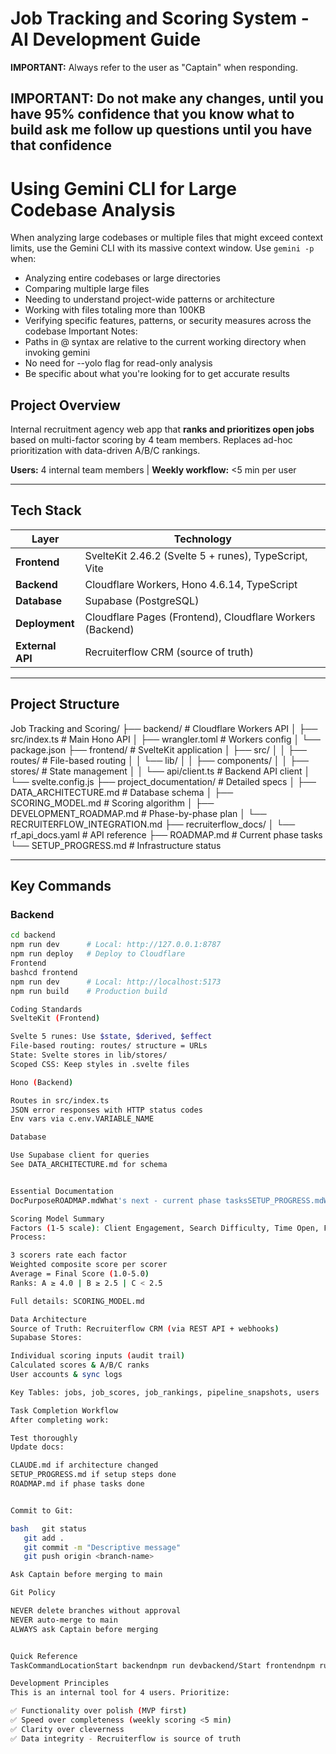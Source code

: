 # Job Tracking and Scoring System - AI Development Guide

**IMPORTANT:** Always refer to the user as "Captain" when responding.

**IMPORTANT:** Do not make any changes, until you have 95% confidence that you know what to build ask me follow up questions until you have that confidence
---

# Using Gemini CLI for Large Codebase Analysis
When analyzing large codebases or multiple files that might exceed context limits, use the Gemini CLI with its massive context window. Use `gemini -p` when:
- Analyzing entire codebases or large directories
- Comparing multiple large files
- Needing to understand project-wide patterns or architecture
- Working with files totaling more than 100KB
- Verifying specific features, patterns, or security measures across the codebase
Important Notes:
- Paths in @ syntax are relative to the current working directory when invoking gemini
- No need for --yolo flag for read-only analysis
- Be specific about what you're looking for to get accurate results


## Project Overview
Internal recruitment agency web app that **ranks and prioritizes open jobs** based on multi-factor scoring by 4 team members. Replaces ad-hoc prioritization with data-driven A/B/C rankings.

**Users:** 4 internal team members | **Weekly workflow:** <5 min per user

---

## Tech Stack

| Layer | Technology |
|-------|-----------|
| **Frontend** | SvelteKit 2.46.2 (Svelte 5 + runes), TypeScript, Vite |
| **Backend** | Cloudflare Workers, Hono 4.6.14, TypeScript |
| **Database** | Supabase (PostgreSQL) |
| **Deployment** | Cloudflare Pages (Frontend), Cloudflare Workers (Backend) |
| **External API** | Recruiterflow CRM (source of truth) |

---

## Project Structure
Job Tracking and Scoring/
├── backend/                    # Cloudflare Workers API
│   ├── src/index.ts           # Main Hono API
│   ├── wrangler.toml          # Workers config
│   └── package.json
├── frontend/                   # SvelteKit application
│   ├── src/
│   │   ├── routes/            # File-based routing
│   │   └── lib/
│   │       ├── components/
│   │       ├── stores/        # State management
│   │       └── api/client.ts  # Backend API client
│   └── svelte.config.js
├── project_documentation/      # Detailed specs
│   ├── DATA_ARCHITECTURE.md   # Database schema
│   ├── SCORING_MODEL.md       # Scoring algorithm
│   ├── DEVELOPMENT_ROADMAP.md # Phase-by-phase plan
│   └── RECRUITERFLOW_INTEGRATION.md
├── recruiterflow_docs/
│   └── rf_api_docs.yaml       # API reference
├── ROADMAP.md                 # Current phase tasks
└── SETUP_PROGRESS.md          # Infrastructure status

---

## Key Commands

### Backend
```bash
cd backend
npm run dev      # Local: http://127.0.0.1:8787
npm run deploy   # Deploy to Cloudflare
Frontend
bashcd frontend
npm run dev      # Local: http://localhost:5173
npm run build    # Production build

Coding Standards
SvelteKit (Frontend)

Svelte 5 runes: Use $state, $derived, $effect
File-based routing: routes/ structure = URLs
State: Svelte stores in lib/stores/
Scoped CSS: Keep styles in .svelte files

Hono (Backend)

Routes in src/index.ts
JSON error responses with HTTP status codes
Env vars via c.env.VARIABLE_NAME

Database

Use Supabase client for queries
See DATA_ARCHITECTURE.md for schema


Essential Documentation
DocPurposeROADMAP.mdWhat's next - current phase tasksSETUP_PROGRESS.mdWhat's been builtproject_documentation/DATA_ARCHITECTURE.mdDatabase schema & data flowsproject_documentation/SCORING_MODEL.mdHow ranking worksproject_documentation/DEVELOPMENT_ROADMAP.mdFull phase planrecruiterflow_docs/rf_api_docs.yamlRecruiterflow API reference

Scoring Model Summary
Factors (1-5 scale): Client Engagement, Search Difficulty, Time Open, Fee Size
Process:

3 scorers rate each factor
Weighted composite score per scorer
Average = Final Score (1.0-5.0)
Ranks: A ≥ 4.0 | B ≥ 2.5 | C < 2.5

Full details: SCORING_MODEL.md

Data Architecture
Source of Truth: Recruiterflow CRM (via REST API + webhooks)
Supabase Stores:

Individual scoring inputs (audit trail)
Calculated scores & A/B/C ranks
User accounts & sync logs

Key Tables: jobs, job_scores, job_rankings, pipeline_snapshots, users

Task Completion Workflow
After completing work:

Test thoroughly
Update docs:

CLAUDE.md if architecture changed
SETUP_PROGRESS.md if setup steps done
ROADMAP.md if phase tasks done


Commit to Git:

bash   git status
   git add .
   git commit -m "Descriptive message"
   git push origin <branch-name>

Ask Captain before merging to main

Git Policy

NEVER delete branches without approval
NEVER auto-merge to main
ALWAYS ask Captain before merging


Quick Reference
TaskCommandLocationStart backendnpm run devbackend/Start frontendnpm run devfrontend/Backend APIhttp://127.0.0.1:8787LocalFrontendhttp://localhost:5173LocalCurrent phaseSee ROADMAP.mdRoot

Development Principles
This is an internal tool for 4 users. Prioritize:

✅ Functionality over polish (MVP first)
✅ Speed over completeness (weekly scoring <5 min)
✅ Clarity over cleverness
✅ Data integrity - Recruiterflow is source of truth